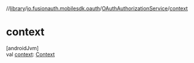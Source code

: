 //[library](../../../index.md)/[io.fusionauth.mobilesdk.oauth](../index.md)/[OAuthAuthorizationService](index.md)/[context](context.md)

# context

[androidJvm]\
val [context](context.md): [Context](https://developer.android.com/reference/kotlin/android/content/Context.html)
